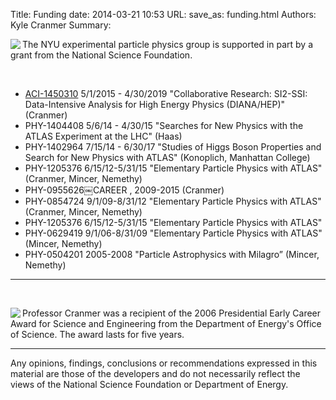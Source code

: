 Title: Funding
date: 2014-03-21 10:53
URL:
save_as: funding.html
Authors: Kyle Cranmer
Summary: 


<p>
<img align="left" src="./images/NSF_logo.gif" />
The NYU experimental particle physics group is supported in part by a grant from the National Science Foundation. 
</p>
<br clear="all"> 

* [ACI-1450310](http://www.nsf.gov/awardsearch/showAward?AWD_ID=1450310) 5/1/2015 - 4/30/2019 "Collaborative Research: SI2-SSI: Data-Intensive Analysis for High Energy Physics (DIANA/HEP)" (Cranmer)
* PHY-1404408 5/6/14 - 4/30/15 "Searches for New Physics with the ATLAS Experiment at the LHC" (Haas)
* PHY-1402964 7/15/14 - 6/30/17 "Studies of Higgs Boson Properties and Search for New Physics with ATLAS" (Konoplich, Manhattan College)
* PHY-1205376 6/15/12-5/31/15 "Elementary Particle Physics with ATLAS" (Cranmer, Mincer, Nemethy)
* PHY-0955626￼CAREER , 2009-2015 (Cranmer)
* PHY-0854724 9/1/09-8/31/12 "Elementary Particle Physics with ATLAS" (Cranmer, Mincer, Nemethy)
* PHY-1205376 6/15/12-5/31/15 "Elementary Particle Physics with ATLAS"
* PHY-0629419 9/1/06-8/31/09 "Elementary Particle Physics with ATLAS" (Mincer, Nemethy)
* PHY-0504201 2005-2008 "Particle Astrophysics with Milagro” (Mincer, Nemethy)

- - -

<br clear="all"/>

<p>
<img align="left" src="./images/New_DOE_Logo_Color_Screen-Res-Small_042808.jpg" />
Professor Cranmer was a recipient of the 2006 Presidential Early Career Award for Science and Engineering from the Department of Energy's Office of Science.  The award lasts for five years.
</p>

- - -

Any opinions, findings, conclusions or recommendations expressed in this material are those of the developers and do not necessarily reflect the views of the National Science Foundation or Department of Energy.

